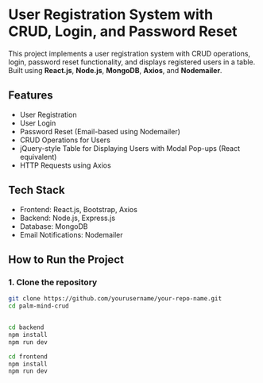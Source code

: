 # User Registration System with CRUD, Login, and Password Reset

This project implements a user registration system with CRUD operations, login, password reset functionality, and displays registered users in a table. Built using **React.js**, **Node.js**, **MongoDB**, **Axios**, and **Nodemailer**.

## Features
- User Registration
- User Login
- Password Reset (Email-based using Nodemailer)
- CRUD Operations for Users
- jQuery-style Table for Displaying Users with Modal Pop-ups (React equivalent)
- HTTP Requests using Axios

## Tech Stack
- Frontend: React.js, Bootstrap, Axios
- Backend: Node.js, Express.js
- Database: MongoDB
- Email Notifications: Nodemailer

## How to Run the Project

### 1. Clone the repository
```bash
git clone https://github.com/yourusername/your-repo-name.git
cd palm-mind-crud


cd backend
npm install
npm run dev

cd frontend
npm install
npm run dev
